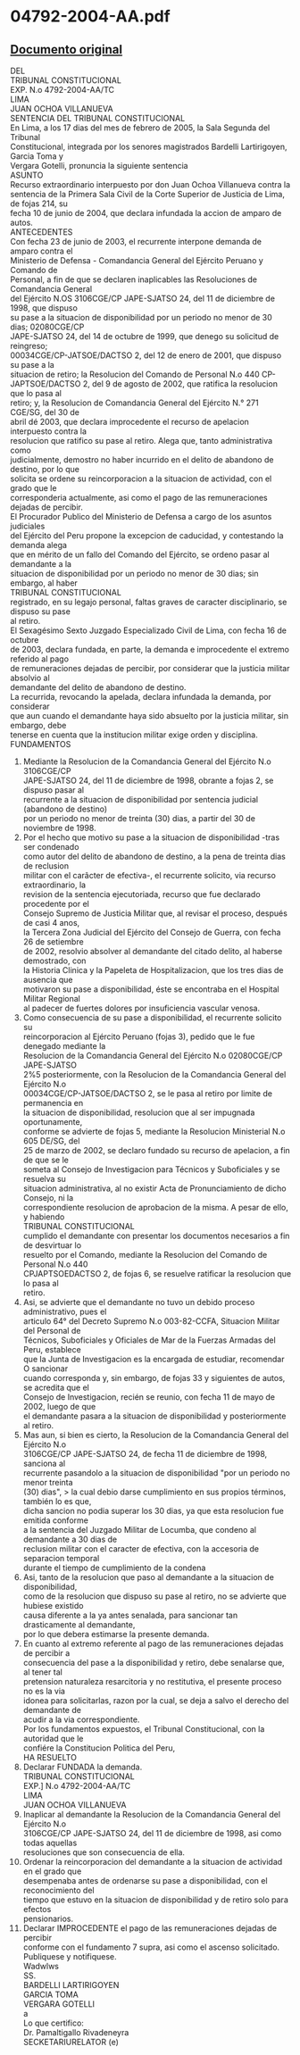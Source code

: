 
04792-2004-AA.pdf
=================
  
[Documento original](https://tc.gob.pe/jurisprudencia/2005/04792-2004-AA.pdf)  
---  
DEL  
TRIBUNAL CONSTITUCIONAL  
EXP. N.o 4792-2004-AA/TC  
LIMA  
JUAN OCHOA VILLANUEVA  
SENTENCIA DEL TRIBUNAL CONSTITUCIONAL  
En Lima, a los 17 dias del mes de febrero de 2005, la Sala Segunda del Tribunal  
Constitucional, integrada por los senores magistrados Bardelli Lartirigoyen, Garcia Toma y  
Vergara Gotelli, pronuncia la siguiente sentencia  
ASUNTO  
Recurso extraordinario interpuesto por don Juan Ochoa Villanueva contra la  
sentencia de la Primera Sala Civil de la Corte Superior de Justicia de Lima, de fojas 214, su  
fecha 10 de junio de 2004, que declara infundada la accion de amparo de autos.  
ANTECEDENTES  
Con fecha 23 de junio de 2003, el recurrente interpone demanda de amparo contra el  
Ministerio de Defensa - Comandancia General del Ejército Peruano y Comando de  
Personal, a fin de que se declaren inaplicables las Resoluciones de Comandancia General  
del Ejército N.OS 3106CGE/CP JAPE-SJATSO 24, del 11 de diciembre de 1998, que dispuso  
su pase a la situacion de disponibilidad por un periodo no menor de 30 dias; 02080CGE/CP  
JAPE-SJATSO 24, del 14 de octubre de 1999, que denego su solicitud de reingreso;  
00034CGE/CP-JATSOE/DACTSO 2, del 12 de enero de 2001, que dispuso su pase a la  
situacion de retiro; la Resolucion del Comando de Personal N.o 440 CP-  
JAPTSOE/DACTSO 2, del 9 de agosto de 2002, que ratifica la resolucion que lo pasa al  
retiro; y, la Resolucion de Comandancia General del Ejército N.° 271 CGE/SG, del 30 de  
abril dé 2003, que declara improcedente el recurso de apelacion interpuesto contra la  
resolucion que ratifico su pase al retiro. Alega que, tanto administrativa como  
judicialmente, demostro no haber incurrido en el delito de abandono de destino, por lo que  
solicita se ordene su reincorporacion a la situacion de actividad, con el grado que le  
corresponderia actualmente, asi como el pago de las remuneraciones dejadas de percibir.  
El Procurador Publico del Ministerio de Defensa a cargo de los asuntos judiciales  
del Ejército del Peru propone la excepcion de caducidad, y contestando la demanda alega  
que en mérito de un fallo del Comando del Ejército, se ordeno pasar al demandante a la  
situacion de disponibilidad por un periodo no menor de 30 dias; sin embargo, al haber  
TRIBUNAL CONSTITUCIONAL  
registrado, en su legajo personal, faltas graves de caracter disciplinario, se dispuso su pase  
al retiro.  
El Sexagésimo Sexto Juzgado Especializado Civil de Lima, con fecha 16 de octubre  
de 2003, declara fundada, en parte, la demanda e improcedente el extremo referido al pago  
de remuneraciones dejadas de percibir, por considerar que la justicia militar absolvio al  
demandante del delito de abandono de destino.  
La recurrida, revocando la apelada, declara infundada la demanda, por considerar  
que aun cuando el demandante haya sido absuelto por la justicia militar, sin embargo, debe  
tenerse en cuenta que la institucion militar exige orden y disciplina.  
FUNDAMENTOS  
1. Mediante la Resolucion de la Comandancia General del Ejército N.o 3106CGE/CP  
JAPE-SJATSO 24, del 11 de diciembre de 1998, obrante a fojas 2, se dispuso pasar al  
recurrente a la situacion de disponibilidad por sentencia judicial (abandono de destino)  
por un periodo no menor de treinta (30) dias, a partir del 30 de noviembre de 1998.  
2. Por el hecho que motivo su pase a la situacion de disponibilidad -tras ser condenado  
como autor del delito de abandono de destino, a la pena de treinta dias de reclusion  
militar con el carâcter de efectiva-, el recurrente solicito, via recurso extraordinario, la  
revision de la sentencia ejecutoriada, recurso que fue declarado procedente por el  
Consejo Supremo de Justicia Militar que, al revisar el proceso, después de casi 4 anos,  
la Tercera Zona Judicial del Ejército del Consejo de Guerra, con fecha 26 de setiembre  
de 2002, resolvio absolver al demandante del citado delito, al haberse demostrado, con  
la Historia Clinica y la Papeleta de Hospitalizacion, que los tres dias de ausencia que  
motivaron su pase a disponibilidad, éste se encontraba en el Hospital Militar Regional  
al padecer de fuertes dolores por insuficiencia vascular venosa.  
3. Como consecuencia de su pase a disponibilidad, el recurrente solicito su  
reincorporacion al Ejército Peruano (fojas 3), pedido que le fue denegado mediante la  
Resolucion de la Comandancia General del Ejército N.o 02080CGE/CP JAPE-SJATSO  
2%5 posteriormente, con la Resolucion de la Comandancia General del Ejército N.o  
00034CGE/CP-JATSOE/DACTSO 2, se le pasa al retiro por limite de permanencia en  
la situacion de disponibilidad, resolucion que al ser impugnada oportunamente,  
conforme se advierte de fojas 5, mediante la Resolucion Ministerial N.o 605 DE/SG, del  
25 de marzo de 2002, se declaro fundado su recurso de apelacion, a fin de que se le  
someta al Consejo de Investigacion para Técnicos y Suboficiales y se resuelva su  
situacion administrativa, al no existir Acta de Pronunciamiento de dicho Consejo, ni la  
correspondiente resolucion de aprobacion de la misma. A pesar de ello, y habiendo  
TRIBUNAL CONSTITUCIONAL  
cumplido el demandante con presentar los documentos necesarios a fin de desvirtuar lo  
resuelto por el Comando, mediante la Resolucion del Comando de Personal N.o 440  
CPJAPTSOEDACTSO 2, de fojas 6, se resuelve ratificar la resolucion que lo pasa al  
retiro.  
4. Asi, se advierte que el demandante no tuvo un debido proceso administrativo, pues el  
articulo 64° del Decreto Supremo N.o 003-82-CCFA, Situacion Militar del Personal de  
Técnicos, Suboficiales y Oficiales de Mar de la Fuerzas Armadas del Peru, establece  
que la Junta de Investigacion es la encargada de estudiar, recomendar O sancionar  
cuando corresponda y, sin embargo, de fojas 33 y siguientes de autos, se acredita que el  
Consejo de Investigacion, recién se reunio, con fecha 11 de mayo de 2002, luego de que  
el demandante pasara a la situacion de disponibilidad y posteriormente al retiro.  
5. Mas aun, si bien es cierto, la Resolucion de la Comandancia General del Ejército N.o  
3106CGE/CP JAPE-SJATSO 24, de fecha 11 de diciembre de 1998, sanciona al  
recurrente pasandolo a la situacion de disponibilidad "por un periodo no menor treinta  
(30) dias", > la cual debio darse cumplimiento en sus propios términos, también lo es que,  
dicha sancion no podia superar los 30 dias, ya que esta resolucion fue emitida conforme  
a la sentencia del Juzgado Militar de Locumba, que condeno al demandante a 30 dias de  
reclusion militar con el caracter de efectiva, con la accesoria de separacion temporal  
durante el tiempo de cumplimiento de la condena  
6. Asi, tanto de la resolucion que paso al demandante a la situacion de disponibilidad,  
como de la resolucion que dispuso su pase al retiro, no se advierte que hubiese existido  
causa diferente a la ya antes senalada, para sancionar tan drasticamente al demandante,  
por lo que debera estimarse la presente demanda.  
7. En cuanto al extremo referente al pago de las remuneraciones dejadas de percibir a  
consecuencia del pase a la disponibilidad y retiro, debe senalarse que, al tener tal  
pretension naturaleza resarcitoria y no restitutiva, el presente proceso no es la via  
idonea para solicitarlas, razon por la cual, se deja a salvo el derecho del demandante de  
acudir a la via correspondiente.  
Por los fundamentos expuestos, el Tribunal Constitucional, con la autoridad que le  
confiére la Constitucion Politica del Peru,  
HA RESUELTO  
1. Declarar FUNDADA la demanda.  
TRIBUNAL CONSTITUCIONAL  
EXP.] N.o 4792-2004-AA/TC  
LIMA  
JUAN OCHOA VILLANUEVA  
2. Inaplicar al demandante la Resolucion de la Comandancia General del Ejército N.o  
3106CGE/CP JAPE-SJATSO 24, del 11 de diciembre de 1998, asi como todas aquellas  
resoluciones que son consecuencia de ella.  
3. Ordenar la reincorporacion del demandante a la situacion de actividad en el grado que  
desempenaba antes de ordenarse su pase a disponibilidad, con el reconocimiento del  
tiempo que estuvo en la situacion de disponibilidad y de retiro solo para efectos  
pensionarios.  
4. Declarar IMPROCEDENTE el pago de las remuneraciones dejadas de percibir  
conforme con el fundamento 7 supra, asi como el ascenso solicitado.  
Publiquese y notifiquese.  
Wadwlws  
SS.  
BARDELLI LARTIRIGOYEN  
GARCIA TOMA  
VERGARA GOTELLI  
a  
Lo que certifico:  
Dr. Pamaltigallo Rivadeneyra  
SECKETARIURELATOR (e)